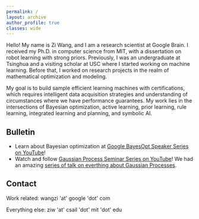 ```yaml
---
permalink: /
layout: archive
author_profile: true
classes: wide
---
```


Hello! My name is Zi Wang, and I am a research scientist at Google Brain. I received my Ph.D. in computer science from MIT, with a dissertation on robot learning with strong priors. Previously, I was an undergraduate at Tsinghua and a visiting scholar at USC where I started working on machine learning. Before that, I worked on research projects in the realm of mathematical optimization and modeling.


My goal is to build sample efficient learning machines with certifications, which requires intelligent data acquisition strategies and understanding of circumstances where we have performance guarantees. My work lies in the intersections of Bayesian optimization, active learning, prior learning, rule learning, integrated learning and planning, and symbolic AI.

## Bulletin

- Learn about Bayesian optimization at [Google BayesOpt Speaker Series on YouTube](https://www.youtube.com/playlist?list=PLSIUOFhnxEiAxb-3cR_dms4PYr6voVcER)!
- Watch and follow [Gaussian Process Seminar Series on YouTube](https://www.youtube.com/channel/UCsEAZc42CX7xv3Rtr82SAeg)! We had an amazing [series of talk on everthing about Gaussian Processes](https://gp-seminar-series.github.io/).


## Contact
Work related: wangzi 'at' google 'dot' com

Everything else: ziw 'at' csail 'dot' mit 'dot' edu

